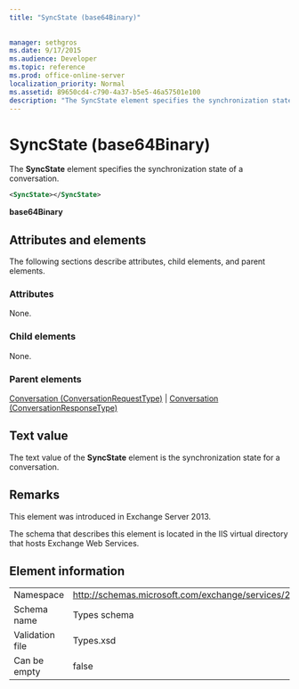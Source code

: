 ```yaml
---
title: "SyncState (base64Binary)"
 
 
manager: sethgros
ms.date: 9/17/2015
ms.audience: Developer
ms.topic: reference
ms.prod: office-online-server
localization_priority: Normal
ms.assetid: 89650cd4-c790-4a37-b5e5-46a57501e100
description: "The SyncState element specifies the synchronization state of a conversation."
---
```


# SyncState (base64Binary)

The **SyncState** element specifies the synchronization state of a conversation. 
  
```XML
<SyncState></SyncState>
```

 **base64Binary**
## Attributes and elements

The following sections describe attributes, child elements, and parent elements.
  
### Attributes

None.
  
### Child elements

None.
  
### Parent elements

[Conversation (ConversationRequestType)](conversation-conversationrequesttype.md) | [Conversation (ConversationResponseType)](conversation-conversationresponsetype.md)
  
## Text value

The text value of the **SyncState** element is the synchronization state for a conversation. 
  
## Remarks

This element was introduced in Exchange Server 2013.
  
The schema that describes this element is located in the IIS virtual directory that hosts Exchange Web Services.
  
## Element information

|||
|:-----|:-----|
|Namespace  <br/> |http://schemas.microsoft.com/exchange/services/2006/types  <br/> |
|Schema name  <br/> |Types schema  <br/> |
|Validation file  <br/> |Types.xsd  <br/> |
|Can be empty  <br/> |false  <br/> |
   

